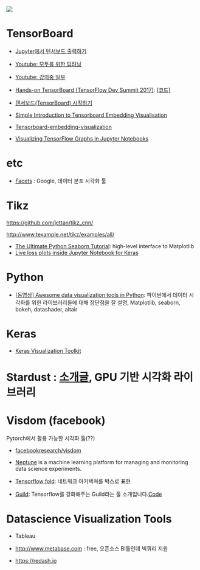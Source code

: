 ![](https://github.com/jettan/tikz_cnn/blob/master/output.png?raw=true)

# TensorBoard
* [Jupyter에서 텐서보드 출력하기](http://stackoverflow.com/questions/38189119/simple-way-to-visualize-a-tensorflow-graph-in-jupyter)
- [Youtube: 모두를 위한 딥려닝](https://youtu.be/eDKxY5Z5dVQ)
- [Youtube: 강의중 일부](https://youtu.be/DYlHnxfrrZY?t=51m43s)
- [Hands-on TensorBoard (TensorFlow Dev Summit 2017)](https://www.youtube.com/watch?v=eBbEDRsCmv4&feature=youtu.be): [[코드]](https://gist.githubusercontent.com/dandelionmane/4f02ab8f1451e276fea1f165a20336f1/raw/bb6be73bd34211543ed16bc3a7f8e9646e5892ae/mnist.py)

- [텐서보드(TensorBoard) 시작하기](http://www.popit.kr/%ED%85%90%EC%84%9C%EB%B3%B4%EB%93%9Ctensorboard-%EC%8B%9C%EC%9E%91%ED%95%98%EA%B8%B0/)

- [Simple Introduction to Tensorboard Embedding Visualisation](http://www.pinchofintelligence.com/simple-introduction-to-tensorboard-embedding-visualisation/)

- [Tensorboard-embedding-visualization](https://github.com/jireh-father/tensorboard-embedding-visualization)

- [Visualizing TensorFlow Graphs in Jupyter Notebooks](https://blog.jakuba.net/2017/05/30/tensorflow-visualization.html)

# etc
- [Facets](https://pair-code.github.io/facets/) : Google, 데이터 분포 시각화 툴

# Tikz
https://github.com/jettan/tikz_cnn/

http://www.texample.net/tikz/examples/all/

- [The Ultimate Python Seaborn Tutorial](https://elitedatascience.com/python-seaborn-tutorial): high-level interface to Matplotlib
- [Live loss plots inside Jupyter Notebook for Keras](https://www.reddit.com/r/MachineLearning/comments/65jelb/d_live_loss_plots_inside_jupyter_notebook_for/?st=j1k2qa06&sh=01fc92df)

# Python

- [[동영상] Awesome data visualization tools in Python](https://www.youtube.com/watch?v=OC-YdBz8Llw): 파이썬에서 데이터 시각화를 위한 라이브러리들에 대해 장단점을 잘 설명, Matplotlib, seaborn, bokeh, datashader, altair

# Keras

- [Keras Visualization Toolkit](https://github.com/raghakot/keras-vis)


# Stardust : [소개글](https://www.facebook.com/groups/TensorFlowKR/permalink/491183007889429/), GPU 기반 시각화 라이브러리

# Visdom (facebook)
Pytorch에서 활용 가능한 시각화 툴(??)

- [facebookresearch/visdom](https://github.com/facebookresearch/visdom)


- [Neptune](http://neptune.deepsense.io) is a machine learning platform for managing and monitoring data science experiments.

- [Tensorflow fold](https://github.com/tensorflow/fold/): 네트워크 아키텍쳐를 박스로 표현


- [Guild](https://guild.ai): Tensorflow를 강화해주는 Guild라는 툴 소개입니다.[Code](https://github.com/guildai/guild)


# Datascience Visualization Tools

- Tableau

- http://www.metabase.com : free, 오픈소스 BI툴인데 빅쿼리 지원

- https://redash.io
